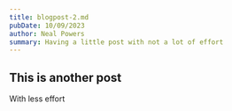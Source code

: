 ```yaml
---
title: blogpost-2.md
pubDate: 10/09/2023
author: Neal Powers
summary: Having a little post with not a lot of effort
---
```


## This is another post

With less effort
